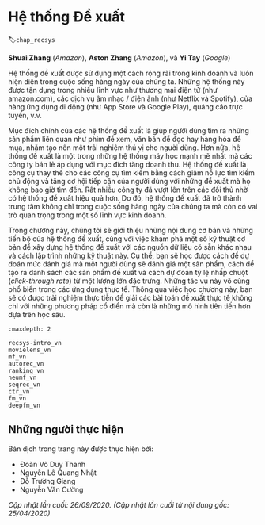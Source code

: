 <!--
# Recommender Systems
-->

# Hệ thống Đề xuất
:label:`chap_recsys`


**Shuai Zhang** (*Amazon*), **Aston Zhang** (*Amazon*), và **Yi Tay** (*Google*)

<!--
Recommender systems are widely employed in industry and are ubiquitous in our daily lives. 
These systems are utilized in a number of areas such as online shopping sites (e.g., amazon.com), 
music/movie services site (e.g., Netflix and Spotify), mobile application stores (e.g., IOS app store and google play), 
online advertising, just to name a few.
-->

Hệ thống đề xuất được sử dụng một cách rộng rãi trong kinh doanh và luôn hiện diện trong cuộc sống hàng ngày của chúng ta.
Những hệ thống này được tận dụng trong nhiều lĩnh vực như thương mại điện tử (như amazon.com), các dịch vụ âm nhạc / điện ảnh (như Netflix và Spotify), cửa hàng ứng dụng di động (như App Store và Google Play), quảng cáo trực tuyến, v.v.


<!--
The major goal of recommender systems is to help users discover relevant items such as movies to watch, 
text to read or products to buy, so as to create a delightful user experience. 
Moreover, recommender systems are among the most powerful machine learning systems that online retailers implement in order to drive incremental revenue. 
Recommender systems are replacements of search engines by reducing the efforts in proactive searches and surprising users with offers they never searched for. 
Many companies managed to position themselves ahead of their competitors with the help of more effective recommender systems. 
As such, recommender systems are central to not only our everyday lives but also highly indispensable in some industries.
-->

Mục đích chính của các hệ thống đề xuất là giúp người dùng tìm ra những sản phẩm liên quan như phim để xem,
văn bản để đọc hay hàng hóa để mua, nhằm tạo nên một trải nghiệm thú vị cho người dùng.
Hơn nữa, hệ thống đề xuất là một trong những hệ thống máy học mạnh mẽ nhất mà các công ty bán lẻ áp dụng với mục đích tăng doanh thu.
Hệ thống đề xuất là công cụ thay thế cho các công cụ tìm kiếm bằng cách giảm nỗ lực tìm kiếm chủ động và tăng cơ hội tiếp cận của người dùng với những đề xuất mà họ không bao giờ tìm đến.
Rất nhiều công ty đã vượt lên trên các đối thủ nhờ có hệ thống đề xuất hiệu quả hơn.
Do đó, hệ thống đề xuất đã trở thành trung tâm không chỉ trong cuộc sống hàng ngày của chúng ta mà còn có vai trò quan trọng trong một số lĩnh vực kinh doanh.


<!--
In this chapter, we will cover the fundamentals and advancements of recommender systems, 
along with exploring some common fundamental techniques for building recommender systems with different data sources available and their implementations. 
Specifically, you will learn how to predict the rating a user might give to a prospective item, 
how to generate a recommendation list of items and how to predict the click-through rate from abundant features. 
These tasks are commonplace in real-world applications. 
By studying this chapter, you will get hands-on experience pertaining to solving real world 
recommendation problems with not only classical methods but the more advanced deep learning based models as well.
-->

Trong chương này, chúng tôi sẽ giới thiệu những nội dung cơ bản và những tiến bộ của hệ thống đề xuất,
cùng với việc khám phá một số kỹ thuật cơ bản để xây dựng hệ thống đề xuất với các nguồn dữ liệu có sẵn khác nhau và cách lập trình những kỹ thuật này.
Cụ thể, bạn sẽ học được cách để dự đoán mức đánh giá mà một người dùng sẽ đánh giá một sản phẩm,
cách để tạo ra danh sách các sản phẩm đề xuất và cách dự đoán tỷ lệ nhấp chuột (*click-through rate*) từ một lượng lớn đặc trưng.
Những tác vụ này vô cùng phổ biến trong các ứng dụng thực tế.
Thông qua việc học chương này, bạn sẽ có được trải nghiệm thực tiễn để giải các bài toán đề xuất thực tế
không chỉ với những phương pháp cổ điển mà còn là những mô hình tiên tiến hơn dựa trên học sâu.


```toc
:maxdepth: 2

recsys-intro_vn
movielens_vn
mf_vn
autorec_vn
ranking_vn
neumf_vn
seqrec_vn
ctr_vn
fm_vn
deepfm_vn
```

## Những người thực hiện
Bản dịch trong trang này được thực hiện bởi:

* Đoàn Võ Duy Thanh
* Nguyễn Lê Quang Nhật
* Đỗ Trường Giang
* Nguyễn Văn Cường

*Cập nhật lần cuối: 26/09/2020. (Cập nhật lần cuối từ nội dung gốc: 25/04/2020)*
